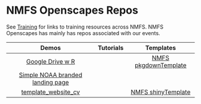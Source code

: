 # NMFS Openscapes Repos

See [Training](https://nmfs-openscapes.github.io/Training/) for links to training resources across NMFS. NMFS Openscapes has mainly has repos associated with our events.

| Demos | Tutorials  | Templates  |
|:----:|:---:|:--:|
| [Google Drive w R](https://github.com/nmfs-openscapes/GoogleDrive1) |   | [NMFS pkgdownTemplate](https://github.com/nmfs-openscapes/pkgdownTemplate)  |
| [Simple NOAA branded landing page](https://github.com/nmfs-openscapes/NOAA-branded-simple)  |   |   |
| [template_website_cv](https://github.com/nmfs-openscapes/template_website_cv) |   |  [NMFS shinyTemplate](https://github.com/nmfs-openscapes/template_nfms_shiny) |
